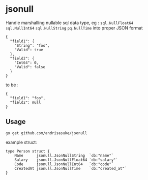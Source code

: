 # jsonull
Handle marshalling nullable sql data type, eg : `sql.NullFloat64` `sql.NullInt64` `sql.NullString` `pq.NullTime` into proper JSON format

```
{
  "field1": {
    "String": "foo",
    "Valid": true
  },
  "field2": {
    "Int64": 0,
    "Valid": false
  }
}
```

to be :

```
{
  "field1": "foo",
  "field2": null
}
```


## Usage 
```
go get github.com/andrisasuke/jsonull
```

example struct:

```
type Person struct {
	Name      jsonull.JsonNullString  `db:"name"`
	Salary    jsonull.JsonNullFloat64 `db:"salary"`
	Code      jsonull.JsonNullInt64   `db:"code"`
	CreatedAt jsonull.JsonNullTime    `db:"created_at"`
}
